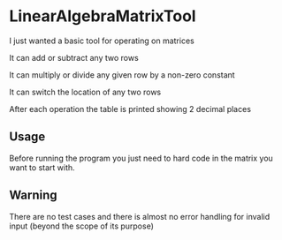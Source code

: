 # LinearAlgebraMatrixTool
I just wanted a basic tool for operating on matrices

It can add or subtract any two rows

It can multiply or divide any given row by a non-zero constant

It can switch the location of any two rows

After each operation the table is printed showing 2 decimal places

## Usage
Before running the program you just need to hard code in the matrix you
want to start with.

## Warning
There are no test cases and there is almost no error handling for invalid input (beyond the scope of its purpose)
